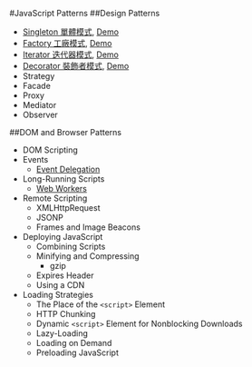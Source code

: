 #JavaScript Patterns
##Design Patterns
- [Singleton 單體模式](singleton/singleton.md), [Demo](singleton/singleton.html)
- [Factory 工廠模式](factory/factory.md), [Demo](factory/factory.html)
- [Iterator 迭代器模式](iterator/iterator.md), [Demo](iterator/iterator.html)
- [Decorator 裝飾者模式](decorator/decorator.md), [Demo](decorator/decorators.html)
- Strategy
- Facade
- Proxy
- Mediator
- Observer

##DOM and Browser Patterns
- DOM Scripting
- Events
	- [Event Delegation](dom_and_browser_patterns/event_delegation/event_delegation.md)
- Long-Running Scripts
	- [Web Workers](web_workers/web_workers.md)
- Remote Scripting
	- XMLHttpRequest 
	- JSONP
	- Frames and Image Beacons
- Deploying JavaScript
	- Combining Scripts
	- Minifying and Compressing
		- gzip 
	- Expires Header
	- Using a CDN 
- Loading Strategies
	- The Place of the `<script>` Element
	- HTTP Chunking
	- Dynamic `<script>` Element for Nonblocking Downloads
	- Lazy-Loading
	- Loading on Demand
	- Preloading JavaScript

